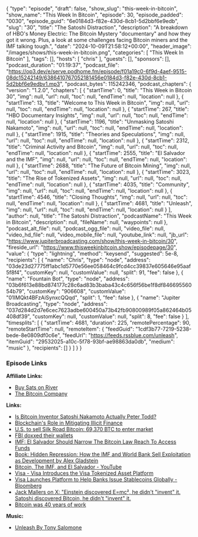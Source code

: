 {
  "type": "episode",
  "draft": false,
  "show_slug": "this-week-in-bitcoin",
  "show_name": "This Week In Bitcoin",
  "episode": 30,
  "episode_padded": "0030",
  "episode_guid": "6e0184d3-f82e-430d-8cb1-5d2bbf6e9edb",
  "slug": "30",
  "title": "The Satoshi Distraction",
  "description": "A breakdown of HBO's Money Electric: The Bitcoin Mystery \"documentary\" and how they got it wrong. Plus, a look at some challenges facing Bitcoin miners and the IMF talking tough.",
  "date": "2024-10-09T21:58:12+00:00",
  "header_image": "/images/shows/this-week-in-bitcoin.png",
  "categories": [
    "This Week In Bitcoin"
  ],
  "tags": [],
  "hosts": [
    "chris"
  ],
  "guests": [],
  "sponsors": [],
  "podcast_duration": "01:19:37",
  "podcast_file": "https://op3.dev/e/serve.podhome.fm/episode/f01a19c0-6f9d-4aef-9515-08dc15242149/6386410767052181456e0184d3-f82e-430d-8cb1-5d2bbf6e9edbv1.mp3",
  "podcast_bytes": 115242346,
  "podcast_chapters": {
    "version": "1.2.0",
    "chapters": [
      {
        "startTime": 0,
        "title": "This Week in Bitcoin 30",
        "img": null,
        "url": null,
        "toc": null,
        "endTime": null,
        "location": null
      },
      {
        "startTime": 13,
        "title": "Welcome to This Week in Bitcoin",
        "img": null,
        "url": null,
        "toc": null,
        "endTime": null,
        "location": null
      },
      {
        "startTime": 267,
        "title": "HBO Documentary Insights",
        "img": null,
        "url": null,
        "toc": null,
        "endTime": null,
        "location": null
      },
      {
        "startTime": 1196,
        "title": "Unmasking Satoshi Nakamoto",
        "img": null,
        "url": null,
        "toc": null,
        "endTime": null,
        "location": null
      },
      {
        "startTime": 1915,
        "title": "Theories and Speculations",
        "img": null,
        "url": null,
        "toc": null,
        "endTime": null,
        "location": null
      },
      {
        "startTime": 2312,
        "title": "Criminal Activity and Bitcoin",
        "img": null,
        "url": null,
        "toc": null,
        "endTime": null,
        "location": null
      },
      {
        "startTime": 2555,
        "title": "El Salvador and the IMF",
        "img": null,
        "url": null,
        "toc": null,
        "endTime": null,
        "location": null
      },
      {
        "startTime": 2688,
        "title": "The Future of Bitcoin Mining",
        "img": null,
        "url": null,
        "toc": null,
        "endTime": null,
        "location": null
      },
      {
        "startTime": 3023,
        "title": "The Rise of Tokenized Assets",
        "img": null,
        "url": null,
        "toc": null,
        "endTime": null,
        "location": null
      },
      {
        "startTime": 4035,
        "title": "Community",
        "img": null,
        "url": null,
        "toc": null,
        "endTime": null,
        "location": null
      },
      {
        "startTime": 4546,
        "title": "Closing Thoughts",
        "img": null,
        "url": null,
        "toc": null,
        "endTime": null,
        "location": null
      },
      {
        "startTime": 4681,
        "title": "Unleash",
        "img": null,
        "url": null,
        "toc": null,
        "endTime": null,
        "location": null
      }
    ],
    "author": null,
    "title": "The Satoshi Distraction",
    "podcastName": "This Week in Bitcoin",
    "description": null,
    "fileName": null,
    "waypoints": null
  },
  "podcast_alt_file": null,
  "podcast_ogg_file": null,
  "video_file": null,
  "video_hd_file": null,
  "video_mobile_file": null,
  "youtube_link": null,
  "jb_url": "https://www.jupiterbroadcasting.com/show/this-week-in-bitcoin/30",
  "fireside_url": "https://www.thisweekinbitcoin.show/episodepage/30",
  "value": {
    "type": "lightning",
    "method": "keysend",
    "suggested": 5e-8,
    "recipients": [
      {
        "name": "Chris",
        "type": "node",
        "address": "03de23d27775ff1abc1d5770e56ee058464c9fcd4cc39837e605646e95aaf5f8f4",
        "customKey": null,
        "customValue": null,
        "split": 91,
        "fee": false
      },
      {
        "name": "Fountain Bot",
        "type": "node",
        "address": "03b6f613e88bd874177c28c6ad83b3baba43c4c656f56be1f8df84669556054b79",
        "customKey": "906608",
        "customValue": "01IMQkt4BFzAiSynxcQQqd",
        "split": 1,
        "fee": false
      },
      {
        "name": "Jupiter Broadcasting",
        "type": "node",
        "address": "037d284d2d7e6cec7623adbe600450a73b42fb90800989f05a862464b05408df39",
        "customKey": null,
        "customValue": null,
        "split": 8,
        "fee": false
      }
    ],
    "timesplits": [
      {
        "startTime": 4681,
        "duration": 225,
        "remotePercentage": 90,
        "remoteStartTime": null,
        "remoteItem": {
          "feedGuid": "1cdf3b77-7219-5238-bede-8e0809df0c6e",
          "feedUrl": "https://feeds.rssblue.com/unleash",
          "itemGuid": "29532025-a10c-5f78-93bf-ae98863da0db",
          "medium": "music"
        },
        "recipients": []
      }
    ]
  }
}


### Episode Links

**Affiliate Links:**

* [Buy Sats on River](https://river.com/signup?r=3CT4V56E)
* [The Bitcoin Company](https://app.thebitcoincompany.com/signup?ref=JUPITER)

**Links:**

* [Is Bitcoin Inventor Satoshi Nakamoto Actually Peter Todd?](https://nymag.com/intelligencer/article/peter-todd-bitcoin-satoshi-nakamoto-hbo.html)
* [Blockchain's Role in Mitigating Illicit Finance](https://www.cryptoisac.org/news-member-content/blockchains-role-in-mitigating-illicit-finance)
* [U.S. to sell Silk Road Bitcoin: 69,370 BTC to enter market ](https://ambcrypto.com/u-s-to-sell-silk-road-bitcoin-69370-btc-to-enter-market/)
* [FBI doxxed their wallets](https://x.com/jconorgrogan/status/1844121150676218100)
* [IMF: El Salvador Should Narrow The Bitcoin Law Reach To Access Funds](https://www.forbes.com/sites/digital-assets/2024/10/04/imf-pushes-el-salvador-to-narrow-bitcoin-law-for-funding/)
* [Book: Hidden Repression: How the IMF and World Bank Sell Exploitation as Development by Alex Gladstein ](https://www.amazon.com/Hidden-Repression-Exploitation-Development-Gladstein/dp/B0CYM7FDHD/)
* [Bitcoin, The IMF, and El Salvador - YouTube](https://www.youtube.com/watch?v=BMoFzrD50Hc&t=12s)
* [Visa - Visa Introduces the Visa Tokenized Asset Platform](https://investor.visa.com/news/news-details/2024/Visa-Introduces-the-Visa-Tokenized-Asset-Platform/default.aspx)
* [Visa Launches Platform to Help Banks Issue Stablecoins Globally - Bloomberg](https://www.bloomberg.com/news/articles/2024-10-03/visa-launches-platform-to-help-banks-issue-stablecoins-globally)
* [Jack Mallers on X: "Einstein discovered E=mc², he didn't "invent" it. Satoshi discovered Bitcoin, he didn't "invent" it. ](https://x.com/jackmallers/status/1843646650948198805)
* [Bitcoin was 40 years of work](https://x.com/bitcoin_teddy/status/1840669162940534915?s=12&t=E9EIlRX-vHxbQ8g23lQU3A)

**Music:**

* [Unleash By Tony Salomone](https://podcastindex.org/podcast/7034903?episode=28655703579)
